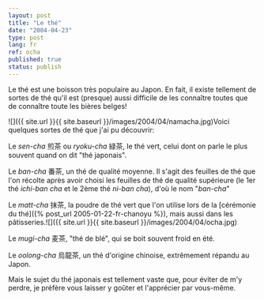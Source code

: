 ```yaml
---
layout: post
title: "Le thé"
date: "2004-04-23"
type: post
lang: fr
ref: ocha
published: true
status: publish
---
```




Le thé est une boisson très populaire au Japon. En fait, il existe tellement de sortes de thé qu'il est (presque) aussi difficile de les connaître toutes que de connaître toute les bières belges!

 

![]({{ site.url }}{{ site.baseurl }}/images/2004/04/namacha.jpg)Voici quelques sortes de thé que j'ai pu découvrir:

Le _sen-cha_ 煎茶 ou _ryoku-cha_ 緑茶, le thé vert, celui dont on parle le plus souvent quand on dit "thé japonais".

Le _ban-cha_ 番茶, un thé de qualité moyenne. Il s'agit des feuilles de thé que l'on récolte après avoir choisi les feuilles de thé de qualité supérieure (le 1er thé _ichi-ban cha_ et le 2ème thé _ni-ban cha_), d'où le nom "_ban-cha_"

Le _matt-cha_ 抹茶, la poudre de thé vert que l'on utilise lors de la [cérémonie du thé]({% post_url 2005-01-22-fr-chanoyu %}), mais aussi dans les pâtisseries.![]({{ site.url }}{{ site.baseurl }}/images/2004/04/ocha.jpg)

Le _mugi-cha_ 麦茶, "thé de blé", qui se boit souvent froid en été.

Le _oolong-cha_ 烏龍茶, un thé d'origine chinoise, extrêmement répandu au Japon.

Mais le sujet du thé japonais est tellement vaste que, pour éviter de m'y perdre, je préfère vous laisser y goûter et l'apprécier par vous-même.


